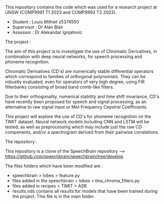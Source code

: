 This repository contains the code which was used for a research project at UNSW (COMP9991 T1 2023 and COMP9992 T2 2023).
- Student : Louis Milhiet z5374550
- Supervisor : Dr Alan Blair
- Assessor : Dr Alekandar Ignjatovic

The project :

The aim of this project is to investigate the use of Chromatic Derivatives, in combination with deep neural networks, for speech processing and phoneme recognition.

Chromatic Derivatives (CD's) are numerically stable differential operators which correspond to families of orthogonal polynomials. They can be robustly evaluated, even for operators of very high degree, using FIR filterbanks consisting of broad band comb-like filters.

Due to their orthogonality, numerical stability and time shift invariance, CD's have recently been proposed for speech and signal processing, as an alternative to raw signal input or Mel-Frequency Cepstral Coefficients.

This project will explore the use of CD's for phoneme recognition on the TIMIT dataset. Neural network models including CNN and LSTM will be tested; as well as preprocessing which may include just the raw CD components, and/or a spectrogram derived from their pairwise correlations.


The repository : 

This repository is a clone of the SpeechBrain repository --> https://github.com/speechbrain/speechbrain/tree/develop

The files folders which have been modified are :

- speechbrain > lobes > feature.py 
- files added in the speechbrain > lobes > tina_chroma_filters.py
- files added in recipes > TIMIT > ASR
- results.ods contains all results for models that have been trained during the project. This file is in the main folder.

